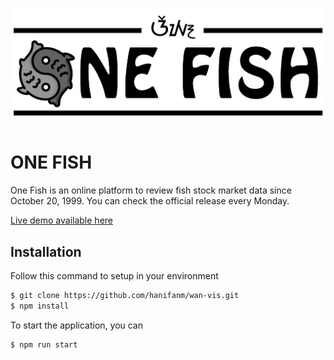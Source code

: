 
![One FIsh](docs/one-fish.png)
# ONE FISH
One Fish is an online platform to review fish stock market data since October 20, 1999. You can check the official release every Monday.

[Live demo available here](https://flamboyant-hypatia-dd49e9.netlify.app/)

## Installation
Follow this command to setup in your environment
```sh
$ git clone https://github.com/hanifanm/wan-vis.git
$ npm install
```
To start the application, you can
```sh
$ npm run start
```

